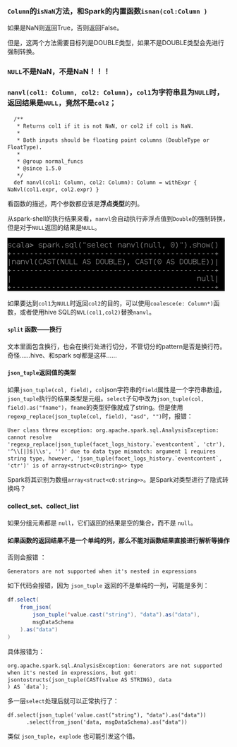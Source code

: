 ### `Column`的`isNaN`方法，和Spark的内置函数`isnan(col:Column )`

如果是NaN则返回True，否则返回False。

但是，这两个方法需要目标列是DOUBLE类型，如果不是DOUBLE类型会先进行强制转换。

### `NULL`不是NaN，不是NaN！！！

### `nanvl(col1: Column, col2: Column)`，`col1`为字符串且为`NULL`时，返回结果是`NULL`，竟然不是`col2`；

```
  /**
   * Returns col1 if it is not NaN, or col2 if col1 is NaN.
   *
   * Both inputs should be floating point columns (DoubleType or FloatType).
   *
   * @group normal_funcs
   * @since 1.5.0
   */
  def nanvl(col1: Column, col2: Column): Column = withExpr { NaNvl(col1.expr, col2.expr) }
```

看函数的描述，两个参数都应该是**浮点类型**的列。

从spark-shell的执行结果来看，`nanvl`会自动执行非浮点值到`Double`的强制转换，但是对于`NULL`返回的结果是`NULL`。

![](/assets/1589872388084.png)

如果要达到`col1`为`NULL`时返回`col2`的目的，可以使用`coalesce(e: Column*)`函数，或者使用hive SQL的`NVL(col1,col2)`替换`nanvl`。

#### `split` 函数——换行

文本里面包含换行，也会在换行处进行切分，不管切分的pattern是否是换行符。奇怪……hive、和spark sql都是这样……

#### `json_tuple`返回值的类型

如果`json_tuple(col, field)`，`col`json字符串的`field`属性是一个字符串数组，`json_tuple`执行的结果类型是元组。`select`子句中改为`json_tuple(col, field).as("fname")`，`fname`的类型好像就成了string。但是使用`regexp_replace(json_tuple(col, field), "asd", "")`时，报错：

```
User class threw exception: org.apache.spark.sql.AnalysisException: cannot resolve 'regexp_replace(json_tuple(facet_logs_history.`eventcontent`, 'ctr'), '^\\[|]$|\\s', '')' due to data type mismatch: argument 1 requires string type, however, 'json_tuple(facet_logs_history.`eventcontent`, 'ctr')' is of array<struct<c0:string>> type
```

Spark将其识别为数组`array<struct<c0:string>>`。是Spark对类型进行了隐式转换吗？

#### collect_set、collect_list

如果分组元素都是 `null`，它们返回的结果是空的集合，而不是 `null`。

#### 如果函数的返回结果不是一个单纯的列，那么不能对函数结果直接进行解析等操作

否则会报错 ：

```
Generators are not supported when it's nested in expressions
```

如下代码会报错，因为 `json_tuple` 返回的不是单纯的一列，可能是多列：

```scala
df.select(
    from_json(
        json_tuple('value.cast("string"), "data").as("data"),
        msgDataSchema
    ).as("data")
)
```

具体报错为：

```
org.apache.spark.sql.AnalysisException: Generators are not supported when it's nested in expressions, but got: jsontostructs(json_tuple(CAST(value AS STRING), data
) AS `data`);
```

多一层`select`处理后就可以正常执行了：

```
df.select(json_tuple('value.cast("string"), "data").as("data"))
      .select(from_json('data, msgDataSchema).as("data"))
```

类似 `json_tuple`，`explode` 也可能引发这个错。